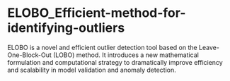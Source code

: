 # ELOBO_Efficient-method-for-identifying-outliers
ELOBO is a novel and efficient outlier detection tool based on the Leave-One-Block-Out (LOBO) method. It introduces a new mathematical formulation and computational strategy to dramatically improve efficiency and scalability in model validation and anomaly detection.
